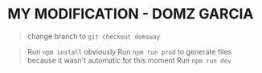 # MY MODIFICATION - DOMZ GARCIA
> change branch to ```git checkout domsway```

> Run ```npm install``` obviously
> Run ```npm run prod``` to generate files because it wasn't automatic for this moment
> Run ```npm run dev```

